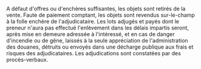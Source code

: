 A défaut d'offres ou d'enchères suffisantes, les
objets sont retirés de la vente.
Faute de paiement comptant, les objets sont revendus sur-le-champ à la
folle enchère de l'adjudicataire.
Les lots adjugés et payés dont le preneur n'aura pas effectué
l'enlèvement dans les délais impartis seront, après mise en demeure
adressée à l'intéressé, et en cas de danger d'incendie ou de gêne,
laissés à la seule appréciation de l'administration des douanes,
détruits ou envoyés dans une décharge publique aux frais et risques des
adjudicataires.
Les adjudications sont constatées par des procès-verbaux.